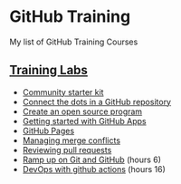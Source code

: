 
# GitHub Training
My list of GitHub Training Courses

## [Training Labs](https://lab.github.com/githubtraining/)
- [Community starter kit](https://lab.github.com/githubtraining/community-starter-kit)
- [Connect the dots in a GitHub repository](https://lab.github.com/githubtraining/connect-the-dots-in-a-github-repository)
- [Create an open source program](https://lab.github.com/githubtraining/create-an-open-source-program)
- [Getting started with GitHub Apps](https://lab.github.com/githubtraining/getting-started-with-github-apps)
- [GitHub Pages](https://lab.github.com/githubtraining/github-pages)
- [Managing merge conflicts](https://lab.github.com/githubtraining/managing-merge-conflicts)
- [Reviewing pull requests](https://lab.github.com/githubtraining/reviewing-pull-requests)
- [Ramp up on Git and GitHub](https://lab.github.com/githubtraining/ramp-up-on-git-and-github) (hours 6) 
- [DevOps with github actions](https://lab.github.com/githubtraining/devops-with-github-actions) (hours 16)

